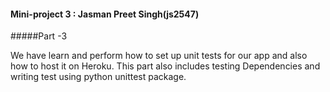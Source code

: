 #### Mini-project 3 : Jasman Preet Singh(js2547) 
#####Part -3 

We have learn and perform how to set up unit tests for our app and also how to host it on Heroku.
This part also includes testing Dependencies and writing test using python unittest package.
